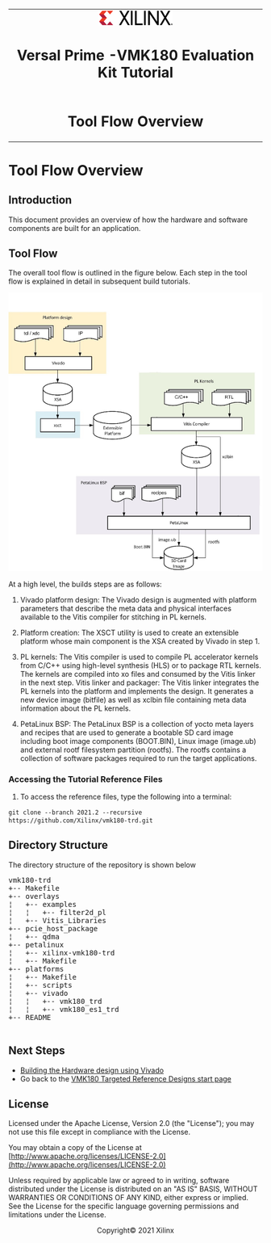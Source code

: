 ﻿<table class="sphinxhide">
 <tr>
   <td align="center"><img src="media/xilinx-logo.png" width="30%"/><h1> Versal Prime -VMK180 Evaluation Kit Tutorial</h1>
   </td>
 </tr>
 <tr>
 <td align="center"><h1>Tool Flow Overview</h1>

 </td>
 </tr>
</table>

Tool Flow Overview
======================
## Introduction
 
This document provides an overview of how the hardware and software components are built for an application.

## Tool Flow

The overall tool flow is outlined in the figure below. Each step in the tool flow is explained in detail in subsequent build tutorials.

![Tool Flow](./media/tool-flow.jpg)

At a high level, the builds steps are as follows:

1. Vivado platform design: The Vivado design is augmented with platform parameters that describe the meta data and physical interfaces available to the Vitis compiler for stitching in PL kernels.

2. Platform creation: The XSCT utility is used to create an extensible platform whose main component is the XSA created by Vivado in step 1.

3. PL kernels: The Vitis compiler is used to compile PL accelerator kernels from C/C++ using high-level synthesis (HLS) or to package RTL kernels. The kernels are compiled into xo files and consumed by the Vitis linker in the next step.
Vitis linker and packager: The Vitis linker integrates the PL kernels into the platform and implements the design. It generates a new device image (bitfile) as well as xclbin file containing meta data information about the PL kernels. 

4. PetaLinux BSP: The PetaLinux BSP is a collection of yocto meta layers and recipes that are used to generate a bootable SD card image including boot image components (BOOT.BIN), Linux image (image.ub) and external rootf filesystem partition (rootfs). The rootfs contains a collection of software packages required to run the target applications. 

### Accessing the Tutorial Reference Files

1. To access the reference files, type the following into a terminal: 

  ```
  git clone --branch 2021.2 --recursive https://github.com/Xilinx/vmk180-trd.git

  ```

## Directory Structure

The directory structure of the repository is shown below
<pre>
vmk180-trd
+-- Makefile
+-- overlays 
¦   +-- examples 
¦   ¦   +-- filter2d_pl
¦   +-- Vitis_Libraries
+-- pcie_host_package
¦   +-- qdma
+-- petalinux
¦   +-- xilinx-vmk180-trd
¦   +-- Makefile
+-- platforms
¦   +-- Makefile
¦   +-- scripts
¦   +-- vivado
¦   ¦   +-- vmk180_trd
¦   ¦   +-- vmk180_es1_trd
+-- README

</pre>

## Next Steps

  * [Building the Hardware design using Vivado](build_vivado_design.md)
  * Go back to the [VMK180 Targeted Reference Designs start page](../index.html)


## License

Licensed under the Apache License, Version 2.0 (the "License"); you may not use this file except in compliance with the License.

You may obtain a copy of the License at
[http://www.apache.org/licenses/LICENSE-2.0](http://www.apache.org/licenses/LICENSE-2.0)

Unless required by applicable law or agreed to in writing, software distributed under the License is distributed on an "AS IS" BASIS, WITHOUT WARRANTIES OR CONDITIONS OF ANY KIND, either express or implied. See the License for the specific language governing permissions and limitations under the License.

<p align="center">Copyright&copy; 2021 Xilinx</p>
